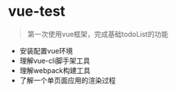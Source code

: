 # vue-test
> 第一次使用vue框架，完成基础todoList的功能

* 安装配置vue环境
* 理解vue-cli脚手架工具
* 理解webpack构建工具
* 了解一个单页面应用的渲染过程

